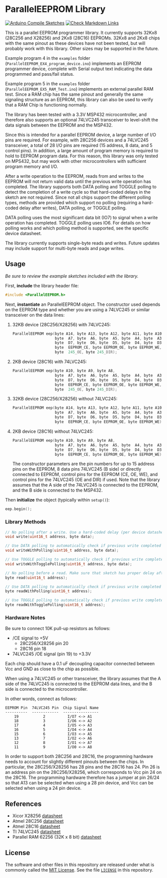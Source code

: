 # ParallelEEPROM Library

[![Arduino Compile Sketches](https://github.com/Andy4495/ParallelEEPROM/actions/workflows/arduino-compile-sketches.yml/badge.svg)](https://github.com/Andy4495/ParallelEEPROM/actions/workflows/arduino-compile-sketches.yml)
[![Check Markdown Links](https://github.com/Andy4495/ParallelEEPROM/actions/workflows/CheckMarkdownLinks.yml/badge.svg)](https://github.com/Andy4495/ParallelEEPROM/actions/workflows/CheckMarkdownLinks.yml)

This is a parallel EEPROM programmer library. It currently supports 32Kx8 (28C256 and X28256) and 2Kx8 (28C16) EEPROMs. 32Kx8 and 2Kx8 chips with the same pinout as these devices have not been tested, but will probably work with this library. Other sizes may be supported in the future.  

Example program 4 in the `examples` folder (`ParallelEEPROM_EX4_program_device.ino`) implements an EEPROM programmer device, complete with Serial output text indicating the data programmed and pass/fail status.

Example program 5 in the `examples` folder (`ParallelEEPROM_EX5_RAM_Test.ino`) implements an external parallel RAM test. Since a RAM chip has the same pinout and generally the same signaling structure as an EEPROM, this library can also be used to verify that a RAM Chip is functioning normally.

The library has been tested with a 3.3V MSP432 microcontroller, and therefore also supports an optional 74LVC245 transceiver to level-shift the data signals between the EEPROM and the MSP432.

Since this is intended for a parallel EEPROM device, a large number of I/O pins are required. For example, with 28C256 devices and a 74LVC245 transceiver, a total of 28 I/O pins are required (15 address, 8 data, and 5 control pins). In addition, a large amount of program memory is required to hold to EEPROM program data. For this reason, this library was only tested on MPS432, but may work with other microcontrollers with sufficient program memory and I/O.

After a write operation to the EEPROM, reads from and writes to the EEPROM will not return valid data until the previous write operation has completed. The library supports both DATA polling and TOGGLE polling to detect the completion of a write cycle so that hard-coded delays in the sketch are not required. Since not all chips support the different polling types, methods are provided which support no polling (requiring a hard-coded delay after writes), DATA polling, or TOGGLE polling.

DATA polling uses the most significant data bit (IO7) to signal when a write operation has completed. TOGGLE polling uses IO6. For details on how polling works and which polling method is supported, see the specific device datasheet.

The library currently supports single-byte reads and writes. Future updates may include support for multi-byte reads and page writes.

## Usage

_Be sure to review the example sketches included with the library._

First, **include** the library header file:

```cpp
#include <ParallelEEPROM.h>
```

Next, **instantiate** an ParallelEEPROM object. The constructor used depends on the EEPROM type and whether you are using a 74LVC245 or similar transceiver on the data lines:

1. 32KB device (28C256/X28256) with 74LVC245:

    ```cpp
    ParallelEEPROM eep(byte A14, byte A13, byte A12, byte A11, byte A10, byte A9, byte A8,
                       byte  A7, byte  A6, byte  A5, byte  A4, byte  A3, byte A2, byte A1, byte A0,
                       byte  D7, byte  D6, byte  D5, byte  D4, byte  D3, byte D2, byte D1, byte D0,
                       byte  EEPROM_CE, byte EEPROM_OE, byte EEPROM_WE,
                       byte  245_OE, byte 245_DIR);
    ```

2. 2KB device (28C16) with 74LVC245:

    ```cpp
    ParallelEEPROM eep(byte A10, byte A9, byte A8,
                       byte  A7, byte  A6, byte  A5, byte  A4, byte  A3, byte A2, byte A1, byte A0,
                       byte  D7, byte  D6, byte  D5, byte  D4, byte  D3, byte D2, byte D1, byte D0,
                       byte  EEPROM_CE, byte EEPROM_OE, byte EEPROM_WE,
                       byte  245_OE, byte 245_DIR);
    ```

3. 32KB device (28C256/X28256) without 74LVC245:

    ```cpp
    ParallelEEPROM eep(byte A14, byte A13, byte A12, byte A11, byte A10, byte A9, byte A8,
                       byte  A7, byte  A6, byte  A5, byte  A4, byte  A3, byte A2, byte A1, byte A0,
                       byte  D7, byte  D6, byte  D5, byte  D4, byte  D3, byte D2, byte D1, byte D0,
                       byte  EEPROM_CE, byte EEPROM_OE, byte EEPROM_WE);
    ```

4. 2KB device (28C16) without 74LVC245:

    ```cpp
    ParallelEEPROM eep(byte A10, byte A9, byte A8,
                       byte  A7, byte  A6, byte  A5, byte  A4, byte  A3, byte A2, byte A1, byte A0,
                       byte  D7, byte  D6, byte  D5, byte  D4, byte  D3, byte D2, byte D1, byte D0,
                       byte  EEPROM_CE, byte EEPROM_OE, byte EEPROM_WE);
    ```

    The constructor parameters are the pin numbers for up to 15 address pins on the EEPROM, 8 data pins 74LVC245 (B side) or directly connected to EEPROM, control pins for the EEPROM (CE, OE, WE), and control pins for the 74LVC245 (OE and DIR) if used. Note that the library assumes that the A side of the 74LVC245 is connected to the EEPROM, and the B side is connected to the MSP432.

Then **initialize** the object (typically within `setup()`):

```cpp
eep.begin();
```

### Library Methods

```cpp
// No polling after a write. Use a hard-coded delay (per device datasheet) in sketch after write
void write(uint16_t address, byte data);

// Use DATA polling to automatically check if previous write completed before starting next write
void writeWithPolling(uint16_t address, byte data);

// Use TOGGLE polling to automatically check if previous write completed before starting next write
void writeWithTogglePolling(uint16_t address, byte data);

// No polling before a read. Make sure that sketch has proper delay after any previous write before reading data
byte read(uint16_t address);

// Use DATA polling to automatically check if previous write completed before reading
byte readWithPolling(uint16_t address);

// Use TOGGLE polling to automatically check if previous write completed before reading
byte readWithTogglePolling(uint16_t address);
```

### Hardware Notes

Be sure to connect 10K pull-up resistors as follows:

- /CE signal to +5V
  - 28C256/X28256 pin 20
  - 28C16 pin 18
- 74LVC245 /OE signal (pin 19) to +3.3V

Each chip should have a 0.1 uF decoupling capacitor connected between Vcc and GND as close to the chip as possible.

When using a 74LVC245 or other transceiver, the library assumes that the A side of the 74LVC245 is connected to the EEPROM data lines, and the B side is connected to the microcontroller.

In other words, connect as follows:

```text
EEPROM Pin  74LVC245 Pin  Chip Signal Name
----------  ------------  ----------------
    19           2          I/O7 <-> A1
    18           3          I/O6 <-> A2
    17           4          I/O5 <-> A3
    16           5          I/O4 <-> A4
    15           6          I/O3 <-> A5
    13           7          I/O2 <-> A6
    12           8          I/O1 <-> A7
    11           9          I/O0 <-> A8
```

In order to support both 28C256 and 28C16, the programming hardware needs to account for slightly different pinouts between the chips. In particular, the 28C256/X28256 has 28 pins and the 28C16 has 24. Pin 26 is an address pin on the 28C256/X28256, which corresponds to Vcc pin 24 on the 28C16. The programming hardware therefore has a jumper at pin 26/24 so that A13 can be selected when using a 28 pin device, and Vcc can be selected when using a 24 pin device.

## References

- Xicor X28256 [datasheet][1]
- Atmel 28C256 [datasheet][3]
- Atmel 28C16 [datasheet][4]
- TI 74LVC245 [datasheet][2]
- Parallel RAM 62256 (32K x 8 bit) [datasheet][5]

## License

The software and other files in this repository are released under what is commonly called the [MIT License][100]. See the file [`LICENSE`][101] in this repository.

[1]:http://www.bgmicro.com/pdf/x28256.pdf
[2]:https://www.ti.com/lit/ds/symlink/sn74lvc245a.pdf
[3]:http://ww1.microchip.com/downloads/en/DeviceDoc/doc0006.pdf
[4]:https://www.jameco.com/Jameco/Products/ProdDS/74691AT.pdf
[5]:https://www.jameco.com/Jameco/Products/ProdDS/82472.pdf
[100]: https://choosealicense.com/licenses/mit/
[101]: ./LICENSE
[200]: https://github.com/Andy4495/ParallelEEPROM
